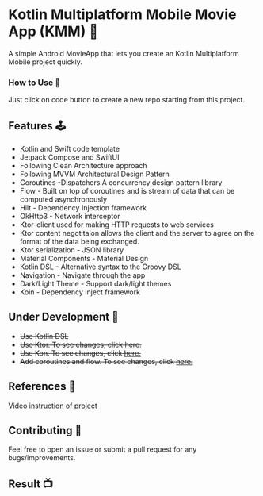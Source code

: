 # **Kotlin Multiplatform Mobile Movie App (KMM)** 🧞‍

A simple Android MovieApp that lets you create an Kotlin Multiplatform Mobile project quickly.


### **How to Use** 👣

Just click on code button to create a new repo starting from this project.


## **Features** 🕹

- Kotlin and Swift code template
- Jetpack Compose and SwiftUI 
- Following Clean Architecture approach
- Following MVVM Architectural Design Pattern
- Coroutines -Dispatchers  A concurrency design pattern library
- Flow - Built on top of coroutines and is stream of data that can be computed asynchronously
- Hilt - Dependency Injection framework
- OkHttp3 - Network interceptor
- Ktor-client used for making HTTP requests to web services
- Ktor content negotitaion allows the client and the server to agree on the format of the data being exchanged.
- Ktor serialization - JSON library
- Material Components - Material Design
- Kotlin DSL - Alternative syntax to the Groovy DSL
- Navigation - Navigate through the app
- Dark/Light Theme - Support dark/light themes
- Koin - Dependency Inject framework


## **Under Development** 🚧

- ~~Use Kotlin DSL~~
- ~~Use Ktor. To see changes, click <span style="color: blue;">[here.](https://ktor.io/docs/getting-started-ktor-client-multiplatform-mobile.html)</span>~~
- ~~Use Kon. To see changes, click <span style="color: blue;">[here.](https://insert-koin.io/docs/quickstart/android/)</span>~~
- ~~Add coroutines and flow. To see changes, click <span style="color: blue;">[here.](https://developer.android.com/kotlin/coroutines)</span>~~

##  **References** 🧷

<span style="color: blue;">[Video instruction of project](https://www.youtube.com/watch?v=zHrXSWBH3Ms)</span>


##  **Contributing** 🤝

Feel free to open an issue or submit a pull request for any bugs/improvements.



##  **Result**  📺


